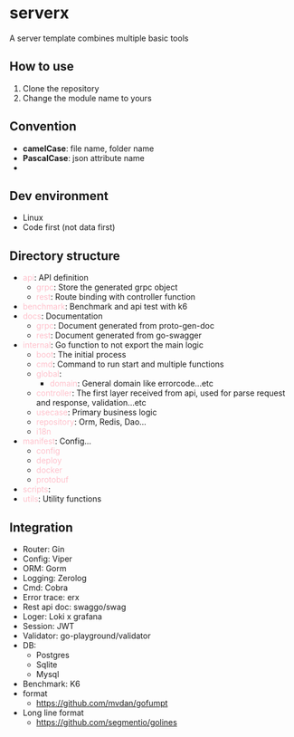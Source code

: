 # serverx
A server template combines multiple basic tools

## How to use
1. Clone the repository
2. Change the module name to yours

## Convention
- **camelCase**: file name, folder name
- **PascalCase**: json attribute name
- 

## Dev environment
- Linux
- Code first (not data first)

## Directory structure
- <span style="color: pink;">api</span>: API definition
  - <span style="color: pink;">grpc</span>: Store the generated grpc object
  - <span style="color: pink;">rest</span>: Route binding with controller function
- <span style="color: pink;">benchmark</span>: Benchmark and api test with k6
- <span style="color: pink;">docs</span>: Documentation
  - <span style="color: pink;">grpc</span>: Document generated from proto-gen-doc
  - <span style="color: pink;">rest</span>: Document generated from go-swagger
- <span style="color: pink;">internal</span>: Go function to not export the main logic
  - <span style="color: pink;">boot</span>: The initial process
  - <span style="color: pink;">cmd</span>: Command to run start and multiple functions
  - <span style="color: pink;">global</span>:
    - <span style="color: pink;">domain</span>: General domain like errorcode...etc
  - <span style="color: pink;">controller</span>: The first layer received from api, used for parse request and response, validation...etc
  - <span style="color: pink;">usecase</span>: Primary business logic
  - <span style="color: pink;">repository</span>: Orm, Redis, Dao...
  - <span style="color: pink;">i18n</span>
- <span style="color: pink;">manifest</span>: Config...
  - <span style="color: pink;">config</span>
  - <span style="color: pink;">deploy</span>
  - <span style="color: pink;">docker</span>
  - <span style="color: pink;">protobuf</span>
- <span style="color: pink;">scripts</span>:
- <span style="color: pink;">utils</span>: Utility functions

## Integration
- Router: Gin
- Config: Viper
- ORM: Gorm
- Logging: Zerolog
- Cmd: Cobra
- Error trace: erx
- Rest api doc: swaggo/swag
- Loger: Loki x grafana
- Session: JWT
- Validator: go-playground/validator
- DB:
    - Postgres
    - Sqlite
    - Mysql
- Benchmark: K6
- format
  - https://github.com/mvdan/gofumpt
- Long line format
  - https://github.com/segmentio/golines

